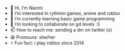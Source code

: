 - 👋 Hi, I’m Naomi
- 👀 I’m interested in rythmin games, anime and roblox
- 🌱 I’m currently learning basic game programming
- 💞️ I’m looking to collaborate on gd levels :3
- 📫 How to reach me: sending a dm on twitter (x)
- 😄 Pronouns: she/her
- ⚡ Fun fact: i play roblox since 2014

<!---
Naomi0510/Naomi0510 is a ✨ special ✨ repository because its `README.md` (this file) appears on your GitHub profile.
You can click the Preview link to take a look at your changes.
--->
